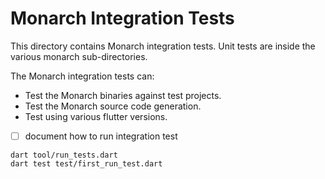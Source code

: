 # Monarch Integration Tests

This directory contains Monarch integration tests. Unit tests are inside the various monarch sub-directories.

The Monarch integration tests can:
- Test the Monarch binaries against test projects.
- Test the Monarch source code generation.
- Test using various flutter versions.

- [ ] document how to run integration test
```
dart tool/run_tests.dart
dart test test/first_run_test.dart
```